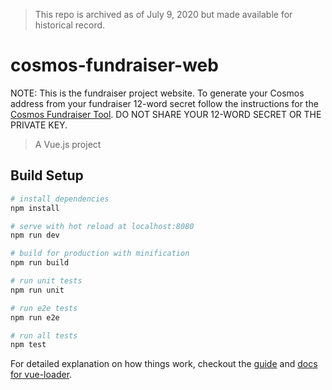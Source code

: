 > This repo is archived as of July 9, 2020 but made available for historical record.

# cosmos-fundraiser-web

NOTE: This is the fundraiser project website.  To generate your Cosmos address from your fundraiser 12-word secret follow the instructions for the [Cosmos Fundraiser Tool](https://github.com/cosmos/fundraiser-cli/releases/tag/2.11.3).  DO NOT SHARE YOUR 12-WORD SECRET OR THE PRIVATE KEY.

> A Vue.js project

## Build Setup

``` bash
# install dependencies
npm install

# serve with hot reload at localhost:8080
npm run dev

# build for production with minification
npm run build

# run unit tests
npm run unit

# run e2e tests
npm run e2e

# run all tests
npm test
```

For detailed explanation on how things work, checkout the [guide](http://vuejs-templates.github.io/webpack/) and [docs for vue-loader](http://vuejs.github.io/vue-loader).


